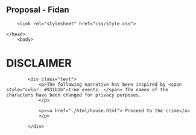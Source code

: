 ## Proposal - Fidan

<!DOCTYPE html> 

<html>
    <head>
        <meta charset="utf-8">
            <title> Debt </title>
        
        <link rel="stylesheet" href="css/style.css">
        
    </head>
        <body>
<div class="placement">
            <h1> DISCLAIMER </h1>
            
            <div class="text">
                <p>The following narrative has been inspired by <span style="color: #931b1b">true events. </span> The names of the characters have been changed for privacy purposes.
                </p>
                
                <p><a href="./html/house.html"> Proceed to the crime</a>
                </p> 
            
            </div>
</div> 
        </body>
</html>
